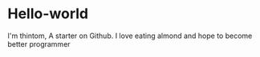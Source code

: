 # Hello-world

I'm thintom, A starter on Github. I love eating almond and hope to become better programmer
